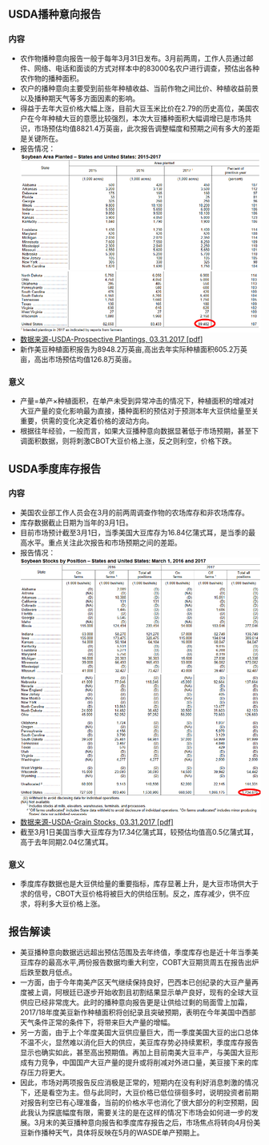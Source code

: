 ## USDA播种意向报告
### 内容
- 农作物播种意向报告一般于每年3月31日发布。3月前两周，工作人员通过邮件、网络、电话和面谈的方式对样本中的83000名农户进行调查，预估出各种农作物的播种面积。
- 农户的播种意向主要受到前些年种植收益、当前作物之间比价、种植收益前景以及播种期天气等多方面因素的影响。
- 得益于去年大豆价格大幅上涨，目前大豆玉米比价在2.79的历史高位，美国农户在今年种植大豆的意愿比较强烈，本次大豆播种面积大幅调增已是市场共识，市场预估均值8821.4万英亩，此次报告调整幅度和预期之间有多大的差距是关键所在。
- 报告情况：
![](https://github.com/XifenYE/-/blob/master/home/%E9%9D%A2%E7%A7%AF1.png?raw=true)
![](https://github.com/XifenYE/-/blob/master/home/%E9%9D%A2%E7%A7%AF2.png?raw=true)
- [数据来源-USDA-Prospective Plantings, 03.31.2017 [pdf]](http://usda.mannlib.cornell.edu/usda/current/ProsPlan/ProsPlan-03-31-2017.pdf)
- 新作美豆种植面积报告为8948.2万英亩,高出去年实际种植面积605.2万英亩，高出市场预估均值126.8万英亩。

### 意义
- 产量=单产×种植面积，在单产未受到异常冲击的情况下，种植面积的增减对大豆产量的变化影响最为直接，播种面积的预估对于预测本年大豆供给量至关重要，供需的变化决定着价格的波动方向。
- 根据往年经验，一般而言，如果大豆播种意向数据显著低于市场预期，甚至下调面积数据，则将刺激CBOT大豆价格上涨，反之则利空，价格下跌。

## USDA季度库存报告
### 内容
- 美国农业部工作人员会在3月的前两周调查作物的农场库存和非农场库存。
- 库存数据截止日期为当年的3月1日。
- 目前市场预计截至3月1日，当季美国大豆库存为16.84亿蒲式耳，是当季的最高水平。重点关注此次报告和市场预期之间的差距。
- 报告情况：
![](https://github.com/XifenYE/-/blob/master/home/%E5%AD%A3%E5%BA%A6%E5%BA%93%E5%AD%981.png?raw=true)
![](https://github.com/XifenYE/-/blob/master/home/%E5%AD%A3%E5%BA%A6%E5%BA%93%E5%AD%982.png?raw=true)
- [数据来源-USDA-Grain Stocks, 03.31.2017 [pdf]](http://usda.mannlib.cornell.edu/usda/current/GraiStoc/GraiStoc-03-31-2017.pdf)
- 截至3月1日美国当季大豆库存为17.34亿蒲式耳，较预估均值高0.5亿蒲式耳，高于去年同期2.04亿蒲式耳。

### 意义
- 季度库存数据也是大豆供给量的重要指标，库存显著上升，是大豆市场供大于求的信号，CBOT大豆价格将被巨大的供给压制。反之，库存减少，供不应求，将利多大豆价格上涨。

## 报告解读 
- 美豆播种意向数据远远超出预估范围及去年终值，季度库存也是近十年当季美豆库存的最高水平,两份报告数据均重大利空，COBT大豆期货周五在报告出炉后跌至数月低点。
- 一方面，由于今年南美产区天气继续保持良好，巴西本已创纪录的大豆产量再度被上调，阿根廷已逐步开始收割且初割结果显示单产良好，现有的全球大豆供应已经非常庞大。此时的播种意向报告更是让供给过剩的局面雪上加霜，2017/18年度美豆新作种植面积将创纪录且突破预期，表明在今年美国中西部天气条件正常的条件下，将带来巨大产量的增幅。
- 另一方面，由于上个年度美国大豆供应量巨大，而一季度美国大豆的出口总体不温不火，显然难以消化巨大的供应，美豆库存势必持续累积，季度库存报告显示也确实如此，甚至高出预期值。再加上目前南美大豆丰产，与美国大豆形成有力竞争，中国国产大豆产量的提升或将削减对外进口量，美豆接下来的库存压力将更大。
- 因此，市场对两项报告反应消极是正常的，短期内在没有利好消息刺激的情况下，还是看空为主。但与此同时，大豆价格已低位徘徊多时，说明投资者前期对报告利空已有心理准备，当前的价格水平也消化了很大部分的利空预期，因此我认为探底幅度有限，需要关注的是在这样的情况下市场会如何进一步的发展。3月末的美豆播种意向报告和季度库存报告之后，市场焦点将转向4月份美豆新作播种天气，具体将反映在5月的WASDE单产预期上。

